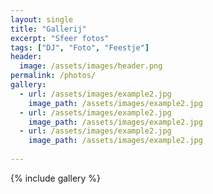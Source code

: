 ```yaml
---
layout: single
title: "Gallerij"
excerpt: "Sfeer fotos"
tags: ["DJ", "Foto", "Feestje"]
header:
  image: /assets/images/header.png
permalink: /photos/
gallery:
  - url: /assets/images/example2.jpg
    image_path: /assets/images/example2.jpg
  - url: /assets/images/example2.jpg
    image_path: /assets/images/example2.jpg
  - url: /assets/images/example2.jpg
    image_path: /assets/images/example2.jpg
    
---
```




{% include gallery %}